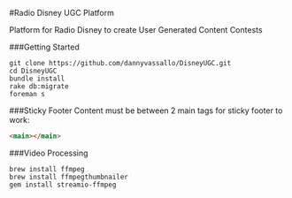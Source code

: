 #Radio Disney UGC Platform

Platform for Radio Disney to create User Generated Content Contests

###Getting Started
```
git clone https://github.com/dannyvassallo/DisneyUGC.git
cd DisneyUGC
bundle install
rake db:migrate
foreman s
```

###Sticky Footer
Content must be between 2 main tags for sticky footer to work:
```html
<main></main>
```

###Video Processing
```shell
brew install ffmpeg
brew install ffmpegthumbnailer
gem install streamio-ffmpeg
```
